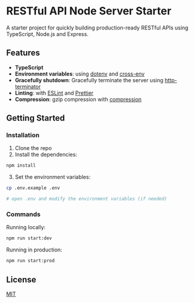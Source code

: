 # RESTful API Node Server Starter

A starter project for quickly building production-ready RESTful APIs using TypeScript, Node.js and Express.

## Features

- **TypeScript**
- **Environment variables**: using [dotenv](https://github.com/motdotla/dotenv) and [cross-env](https://github.com/kentcdodds/cross-env#readme)
- **Gracefully shutdown**: Gracefully terminate the server using [http-terminator](https://github.com/gajus/http-terminator)
- **Linting**: with [ESLint](https://eslint.org/) and [Prettier](https://prettier.io/)
- **Compression**: gzip compression with [compression](https://github.com/expressjs/**compression**)

## Getting Started

### Installation

1. Clone the repo
2. Install the dependencies:

```bash
npm install
```

3. Set the environment variables:

```bash
cp .env.example .env

# open .env and modify the environment variables (if needed)
```

### Commands

Running locally:

```bash
npm run start:dev
```

Running in production:

```bash
npm run start:prod
```

## License

[MIT](LICENSE)